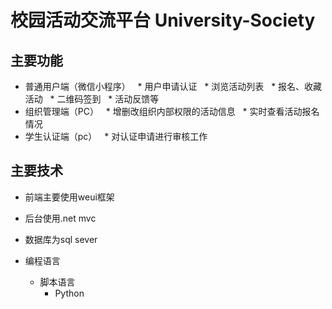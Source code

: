 # 校园活动交流平台 University-Society

## 主要功能
* 普通用户端（微信小程序）
   * 用户申请认证
   * 浏览活动列表
   * 报名、收藏活动
   * 二维码签到
   * 活动反馈等
* 组织管理端（PC）
   * 增删改组织内部权限的活动信息
   * 实时查看活动报名情况
* 学生认证端（pc）
   * 对认证申请进行审核工作

## 主要技术
* 前端主要使用weui框架
* 后台使用.net mvc
* 数据库为sql sever

* 编程语言  
    * 脚本语言  
        * Python 
